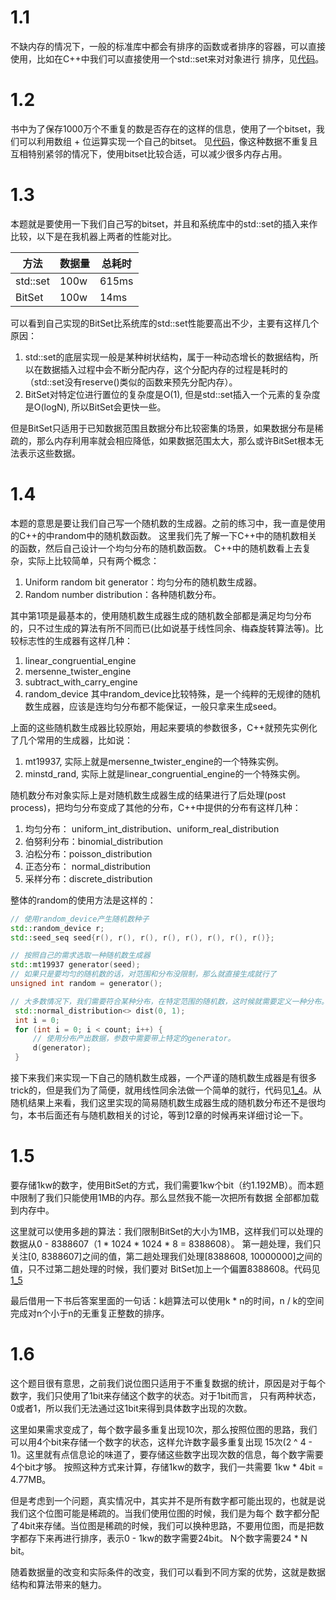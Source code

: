 # 1.1
不缺内存的情况下，一般的标准库中都会有排序的函数或者排序的容器，可以直接使用，比如在C++中我们可以直接使用一个std::set来对对象进行
排序，见[代码](./src/1_1.cpp)。

# 1.2
书中为了保存1000万个不重复的数是否存在的这样的信息，使用了一个bitset，我们可以利用数组 + 位运算实现一个自己的bitset。
见[代码](./src/1_2.cpp)，像这种数据不重复且互相特别紧邻的情况下，使用bitset比较合适，可以减少很多内存占用。

# 1.3
本题就是要使用一下我们自己写的bitset，并且和系统库中的std::set的插入来作比较，以下是在我机器上两者的性能对比。

| 方法 | 数据量| 总耗时 |
| --- | --- | --- |
| std::set | 100w | 615ms |
| BitSet | 100w | 14ms | 
可以看到自己实现的BitSet比系统库的std::set性能要高出不少，主要有这样几个原因：
1. std::set的底层实现一般是某种树状结构，属于一种动态增长的数据结构，所以在数据插入过程中会不断分配内存，这个分配内存的过程是耗时的（std::set没有reserve()类似的函数来预先分配内存）。
2. BitSet对特定位进行置位的复杂度是O(1), 但是std::set插入一个元素的复杂度是O(logN), 所以BitSet会更快一些。

但是BitSet只适用于已知数据范围且数据分布比较密集的场景，如果数据分布是稀疏的，那么内存利用率就会相应降低，如果数据范围太大，那么或许BitSet根本无法表示这些数据。

# 1.4
本题的意思是要让我们自己写一个随机数的生成器。之前的练习中，我一直是使用的C++的中random中的随机数函数。
这里我们先了解一下C++中的随机数相关的函数，然后自己设计一个均匀分布的随机数函数。
C++中的随机数看上去复杂，实际上比较简单，只有两个概念：
1. Uniform random bit generator：均匀分布的随机数生成器。
2. Random number distribution：各种随机数分布。

其中第1项是最基本的，使用随机数生成器生成的随机数全部都是满足均匀分布的，只不过生成的算法有所不同而已(比如说基于线性同余、梅森旋转算法等)。比较标志性的生成器有这样几种：
1. linear_congruential_engine
2. mersenne_twister_engine
3. subtract_with_carry_engine
4. random_device
其中random_device比较特殊，是一个纯粹的无规律的随机数生成器，应该是连均匀分布都不能保证，一般只拿来生成seed。

上面的这些随机数生成器比较原始，用起来要填的参数很多，C++就预先实例化了几个常用的生成器，比如说：
1. mt19937, 实际上就是mersenne_twister_engine的一个特殊实例。
2. minstd_rand, 实际上就是linear_congruential_engine的一个特殊实例。

随机数分布对象实际上是对随机数生成器生成的结果进行了后处理(post process)，把均匀分布变成了其他的分布，C++中提供的分布有这样几种：
1. 均匀分布： uniform_int_distribution、uniform_real_distribution
2. 伯努利分布：binomial_distribution
3. 泊松分布：poisson_distribution
4. 正态分布： normal_distribution
5. 采样分布：discrete_distribution

整体的random的使用方法是这样的：
```C++
// 使用random_device产生随机数种子
std::random_device r;
std::seed_seq seed{r(), r(), r(), r(), r(), r(), r(), r()};

// 按照自己的需求选取一种随机数生成器
std::mt19937 generator(seed);
// 如果只是要均匀的随机数的话，对范围和分布没限制，那么就直接生成就行了
unsigned int random = generator();

// 大多数情况下，我们需要符合某种分布，在特定范围的随机数，这时候就需要定义一种分布。
 std::normal_distribution<> dist(0, 1);
 int i = 0;
 for (int i = 0; i < count; i++) {
     // 使用分布产出数据，参数中需要带上特定的generator。
     d(generator);
 }
```

接下来我们来实现一下自己的随机数生成器，一个严谨的随机数生成器是有很多trick的，但是我们为了简便，就用线性同余法做一个简单的就行，代码见[1_4](./src/1_4.cpp)。从随机结果上来看，我们这里实现的简易随机数生成器生成的随机数分布还不是很均匀，本书后面还有与随机数相关的讨论，等到12章的时候再来详细讨论一下。

# 1.5
要存储1kw的数字，使用BitSet的方式，我们需要1kw个bit（约1.192MB）。而本题中限制了我们只能使用1MB的内存。那么显然我不能一次把所有数据
全部都加载到内存中。

这里就可以使用多趟的算法：我们限制BitSet的大小为1MB，这样我们可以处理的数据从0 - 8388607（1 * 1024 * 1024 * 8 = 8388608）。
第一趟处理，我们只关注[0, 8388607]之间的值，第二趟处理我们处理[8388608, 10000000]之间的值，只不过第二趟处理的时候，我们要对
BitSet加上一个偏置8388608。代码见[1_5](./src/1_5.cpp)

最后借用一下书后答案里面的一句话：k趟算法可以使用k * n的时间，n / k的空间完成对n个小于n的无重复正整数的排序。

# 1.6
这个题目很有意思，之前我们说位图只适用于不重复数据的统计，原因是对于每个数字，我们只使用了1bit来存储这个数字的状态。对于1bit而言，
只有两种状态，0或者1，所以我们无法通过这1bit来得到具体数字出现的次数。

这里如果需求变成了，每个数字最多重复出现10次，那么按照位图的思路，我们可以用4个bit来存储一个数字的状态，这样允许数字最多重复出现
15次(2 ^ 4 - 1)。这里就有点信息论的味道了，要存储这些数字出现次数的信息，每个数字需要4个bit才够。
按照这种方式来计算，存储1kw的数字，我们一共需要 1kw * 4bit = 4.77MB。

但是考虑到一个问题，真实情况中，其实并不是所有数字都可能出现的，也就是说我们这个位图可能是稀疏的。当我们使用位图的时候，我们是为每个
数字都分配了4bit来存储。当位图是稀疏的时候，我们可以换种思路，不要用位图，而是把数字都存下来再进行排序，表示0 - 1kw的数字需要24bit。
N个数字需要24 * N bit。

随着数据量的改变和实际条件的改变，我们可以看到不同方案的优势，这就是数据结构和算法带来的魅力。
